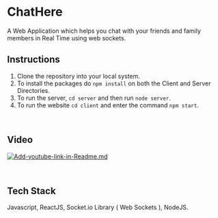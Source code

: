 # ChatHere

A Web Application which helps you chat with your friends and family members in Real Time using web sockets.


## Instructions

1. Clone the repository into your local system.
2. To install the packages do `npm install` on both the Client and Server Directories.
3. To run the server, `cd server` and then run `node server`.
4. To run the website `cd client` and enter the command `npm start`.

<br />

## Video

[![Add-youtube-link-in-Readme.md](https://img.youtube.com/vi/fJENp92wzxE/0.jpg)](https://youtu.be/fJENp92wzxE)

<br />

## Tech Stack

Javascript, ReactJS, Socket.io Library ( Web Sockets ), NodeJS.
